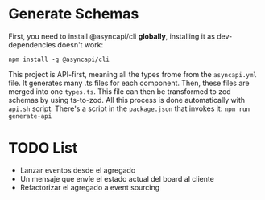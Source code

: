 
# Generate Schemas
First, you need to install @asyncapi/cli **globally**, installing it as dev-dependencies doesn't work:

`npm install -g @asyncapi/cli`

This project is API-first, meaning all the types frome from the `asyncapi.yml` file. It generates many .ts files for each component. Then, these files are merged into one `types.ts`. This file can then be transformed to zod schemas by using ts-to-zod. All this process is done automatically with `api.sh` script. There's a script in the `package.json` that invokes it: `npm run generate-api`


# TODO List

* Lanzar eventos desde el agregado
* Un mensaje que envíe el estado actual del board al cliente
* Refactorizar el agregado a event sourcing
